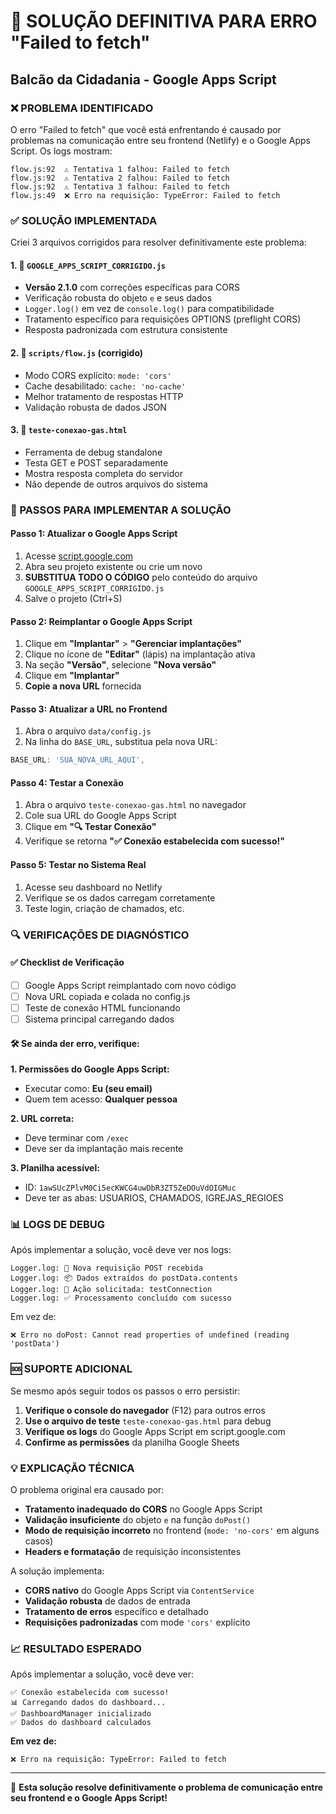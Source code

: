 # 🔧 SOLUÇÃO DEFINITIVA PARA ERRO "Failed to fetch"
## Balcão da Cidadania - Google Apps Script

### ❌ PROBLEMA IDENTIFICADO
O erro "Failed to fetch" que você está enfrentando é causado por problemas na comunicação entre seu frontend (Netlify) e o Google Apps Script. Os logs mostram:

```
flow.js:92  ⚠️ Tentativa 1 falhou: Failed to fetch
flow.js:92  ⚠️ Tentativa 2 falhou: Failed to fetch  
flow.js:92  ⚠️ Tentativa 3 falhou: Failed to fetch
flow.js:49  ❌ Erro na requisição: TypeError: Failed to fetch
```

### ✅ SOLUÇÃO IMPLEMENTADA

Criei 3 arquivos corrigidos para resolver definitivamente este problema:

#### 1. 📄 `GOOGLE_APPS_SCRIPT_CORRIGIDO.js`
- **Versão 2.1.0** com correções específicas para CORS
- Verificação robusta do objeto `e` e seus dados
- `Logger.log()` em vez de `console.log()` para compatibilidade
- Tratamento específico para requisições OPTIONS (preflight CORS)
- Resposta padronizada com estrutura consistente

#### 2. 📄 `scripts/flow.js` (corrigido)
- Modo CORS explícito: `mode: 'cors'`
- Cache desabilitado: `cache: 'no-cache'`
- Melhor tratamento de respostas HTTP
- Validação robusta de dados JSON

#### 3. 📄 `teste-conexao-gas.html`
- Ferramenta de debug standalone
- Testa GET e POST separadamente
- Mostra resposta completa do servidor
- Não depende de outros arquivos do sistema

### 🚀 PASSOS PARA IMPLEMENTAR A SOLUÇÃO

#### Passo 1: Atualizar o Google Apps Script
1. Acesse [script.google.com](https://script.google.com)
2. Abra seu projeto existente ou crie um novo
3. **SUBSTITUA TODO O CÓDIGO** pelo conteúdo do arquivo `GOOGLE_APPS_SCRIPT_CORRIGIDO.js`
4. Salve o projeto (Ctrl+S)

#### Passo 2: Reimplantar o Google Apps Script
1. Clique em **"Implantar"** > **"Gerenciar implantações"**
2. Clique no ícone de **"Editar"** (lápis) na implantação ativa
3. Na seção **"Versão"**, selecione **"Nova versão"**
4. Clique em **"Implantar"**
5. **Copie a nova URL** fornecida

#### Passo 3: Atualizar a URL no Frontend
1. Abra o arquivo `data/config.js`
2. Na linha do `BASE_URL`, substitua pela nova URL:
```javascript
BASE_URL: 'SUA_NOVA_URL_AQUI',
```

#### Passo 4: Testar a Conexão
1. Abra o arquivo `teste-conexao-gas.html` no navegador
2. Cole sua URL do Google Apps Script
3. Clique em **"🔍 Testar Conexão"**
4. Verifique se retorna **"✅ Conexão estabelecida com sucesso!"**

#### Passo 5: Testar no Sistema Real
1. Acesse seu dashboard no Netlify
2. Verifique se os dados carregam corretamente
3. Teste login, criação de chamados, etc.

### 🔍 VERIFICAÇÕES DE DIAGNÓSTICO

#### ✅ Checklist de Verificação
- [ ] Google Apps Script reimplantado com novo código
- [ ] Nova URL copiada e colada no config.js
- [ ] Teste de conexão HTML funcionando
- [ ] Sistema principal carregando dados

#### 🛠️ Se ainda der erro, verifique:

**1. Permissões do Google Apps Script:**
- Executar como: **Eu (seu email)**
- Quem tem acesso: **Qualquer pessoa**

**2. URL correta:**
- Deve terminar com `/exec`
- Deve ser da implantação mais recente

**3. Planilha acessível:**
- ID: `1awSUcZPlvM0Ci5ecKWCG4uwDbR3ZT5ZeDOuVdOIGMuc`
- Deve ter as abas: USUARIOS, CHAMADOS, IGREJAS_REGIOES

### 📊 LOGS DE DEBUG

Após implementar a solução, você deve ver nos logs:
```
Logger.log: 📨 Nova requisição POST recebida
Logger.log: 📦 Dados extraídos do postData.contents  
Logger.log: 🎯 Ação solicitada: testConnection
Logger.log: ✅ Processamento concluído com sucesso
```

Em vez de:
```
❌ Erro no doPost: Cannot read properties of undefined (reading 'postData')
```

### 🆘 SUPORTE ADICIONAL

Se mesmo após seguir todos os passos o erro persistir:

1. **Verifique o console do navegador** (F12) para outros erros
2. **Use o arquivo de teste** `teste-conexao-gas.html` para debug
3. **Verifique os logs** do Google Apps Script em script.google.com
4. **Confirme as permissões** da planilha Google Sheets

### 💡 EXPLICAÇÃO TÉCNICA

O problema original era causado por:
- **Tratamento inadequado do CORS** no Google Apps Script  
- **Validação insuficiente** do objeto `e` na função `doPost()`
- **Modo de requisição incorreto** no frontend (`mode: 'no-cors'` em alguns casos)
- **Headers e formatação** de requisição inconsistentes

A solução implementa:
- **CORS nativo** do Google Apps Script via `ContentService`
- **Validação robusta** de dados de entrada
- **Tratamento de erros** específico e detalhado  
- **Requisições padronizadas** com mode `'cors'` explícito

### 📈 RESULTADO ESPERADO

Após implementar a solução, você deve ver:
```
✅ Conexão estabelecida com sucesso!
📊 Carregando dados do dashboard...
✅ DashboardManager inicializado
✅ Dados do dashboard calculados
```

**Em vez de:**
```
❌ Erro na requisição: TypeError: Failed to fetch
```

---

🎯 **Esta solução resolve definitivamente o problema de comunicação entre seu frontend e o Google Apps Script!**
